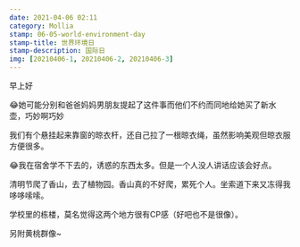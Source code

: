```yaml
---
date: 2021-04-06 02:11
category: Mollia
stamp: 06-05-world-environment-day
stamp-title: 世界环境日
stamp-description: 国际日
img: [20210406-1, 20210406-2, 20210406-3]
---
```


<p>
早上好

😂她可能分别和爸爸妈妈男朋友提起了这件事而他们不约而同地给她买了新水壶，巧妙啊巧妙

我们有个悬挂起来靠窗的晾衣杆，还自己拉了一根晾衣绳，虽然影响美观但晾衣服方便很多。

😂我在宿舍学不下去的，诱惑的东西太多。但是一个人没人讲话应该会好点。

清明节爬了香山，去了植物园。香山真的不好爬，累死个人。坐索道下来又冻得我哆哆嗦嗦。

学校里的栋楼，莫名觉得这两个地方很有CP感（好吧也不是很像）。

另附黄桃群像~
</p>